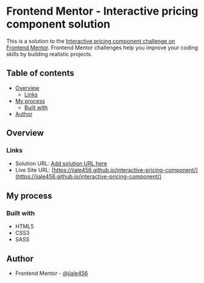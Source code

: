 # Frontend Mentor - Interactive pricing component solution

This is a solution to the [Interactive pricing component challenge on Frontend Mentor](https://www.frontendmentor.io/challenges/interactive-pricing-component-t0m8PIyY8). Frontend Mentor challenges help you improve your coding skills by building realistic projects. 

## Table of contents

- [Overview](#overview)
  - [Links](#links)
- [My process](#my-process)
  - [Built with](#built-with)
- [Author](#author)


## Overview

### Links

- Solution URL: [Add solution URL here](https://your-solution-url.com)
- Live Site URL: [https://jiale456.github.io/interactive-pricing-component/](https://jiale456.github.io/interactive-pricing-component/)

## My process

### Built with

- HTML5
- CSS3
- SASS

## Author

- Frontend Mentor - [@jiale456](https://www.frontendmentor.io/profile/jiale456)
